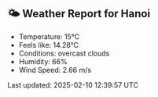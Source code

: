 <!-- WEATHER-START -->
## 🌤 Weather Report for Hanoi

- Temperature: 15°C
- Feels like: 14.28°C
- Conditions: overcast clouds
- Humidity: 66%
- Wind Speed: 2.66 m/s

Last updated: 2025-02-10 12:39:57 UTC
<!-- WEATHER-END -->
